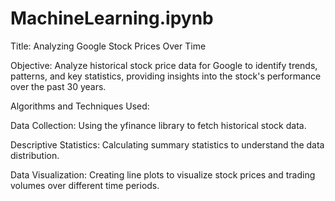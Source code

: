 # MachineLearning.ipynb

Title: Analyzing Google Stock Prices Over Time

Objective: Analyze historical stock price data for Google to identify trends, patterns, and key statistics, providing insights into the stock's performance over the past 30 years.

Algorithms and Techniques Used:


Data Collection: Using the yfinance library to fetch historical stock data.

Descriptive Statistics: Calculating summary statistics to understand the data distribution.

Data Visualization: Creating line plots to visualize stock prices and trading volumes over different time periods.
